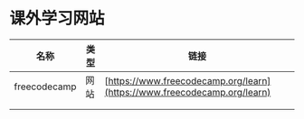 # 课外学习网站

| 名称           | 类型 | 链接                                                                       |
| ------------ | -- | ------------------------------------------------------------------------ |
| freecodecamp | 网站 | [https://www.freecodecamp.org/learn](https://www.freecodecamp.org/learn) |
|              |    |                                                                          |
|              |    |                                                                          |
